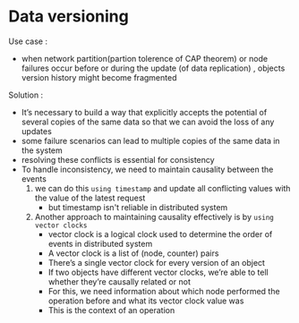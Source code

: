 # Data versioning

Use case : 
 - when network partition(partion tolerence of CAP theorem) or node failures occur before or during the update (of data replication) , objects version history might become fragmented 

Solution : 
 - It’s necessary to build a way that explicitly accepts the potential of several copies of the same data so that we can avoid the loss of any updates
 - some failure scenarios can lead to multiple copies of the same data in the system
 - resolving these conflicts is essential for consistency
 - To handle inconsistency, we need to maintain causality between the events
      1. we can do this `using timestamp` and update all conflicting values with the value of the latest request
         - but timestamp isn't reliable in distributed system
      2. Another approach to maintaining causality effectively is by `using vector clocks`
         - vector clock is a logical clock used to determine the order of events in distributed system
         - A vector clock is a list of (node, counter) pairs
         - There’s a single vector clock for every version of an object
         - If two objects have different vector clocks, we’re able to tell whether they’re causally related or not
         - For this, we need information about which node performed the operation before and what its vector clock value was
         - This is the context of an operation
